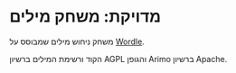 # מדויקת: משחק מילים

משחק ניחוש מילים שמבוסס על
[Wordle](https://www.powerlanguage.co.uk/wordle/).

הקוד ורשימת המילים ברשיון AGPL והגופן Arimo ברשיון Apache.
